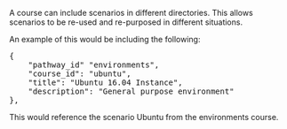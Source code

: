 A course can include scenarios in different directories. This allows scenarios to be re-used and re-purposed in different situations.

An example of this would be including the following:

<pre class="file">
{
    "pathway_id" "environments", 
    "course_id": "ubuntu",
    "title": "Ubuntu 16.04 Instance",
    "description": "General purpose environment"
},
</pre>

This would reference the scenario Ubuntu from the environments course.